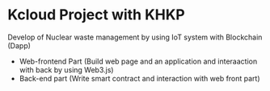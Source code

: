 # Kcloud Project with KHKP

Develop of Nuclear waste management by using IoT system with Blockchain (Dapp)

- Web-frontend Part (Build web page and an application and interaaction with back by using Web3.js)
- Back-end part (Write smart contract and interaction with web front part)

